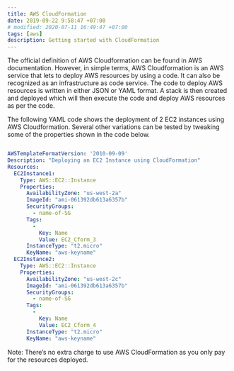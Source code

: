 ```yaml
---
title: AWS CloudFormation
date: 2019-09-22 9:58:47 +07:00
# modified: 2020-07-11 16:49:47 +07:00
tags: [aws]
description: Getting started with CloudFormation
---
```


The official definition of AWS Cloudformation can be found in AWS documentation. 
However, in simple terms, AWS Cloudformation is an AWS service that lets to deploy AWS resources by using a code. 
It can also be recognized as an infrastructure as code service. The code to deploy AWS resources is written in either JSON or YAML format. 
A stack is then created and deployed which will then execute the code and deploy AWS resources as per the code.

The following YAML code shows the deployment of 2 EC2 instances using AWS Cloudformation. 
Several other variations can be tested by tweaking some of the properties shown in the code below.

``` yml

AWSTemplateFormatVersion: '2010-09-09'
Description: "Deploying an EC2 Instance using CloudFormation"
Resources:
  EC2Instance1:
    Type: AWS::EC2::Instance
    Properties:
      AvailabilityZone: "us-west-2a"
      ImageId: "ami-061392db613a6357b"
      SecurityGroups: 
        - name-of-SG
      Tags: 
        -
          Key: Name
          Value: EC2_Cform_3
      InstanceType: "t2.micro"
      KeyName: "aws-keyname"
  EC2Instance2:
    Type: AWS::EC2::Instance
    Properties:
      AvailabilityZone: "us-west-2c"
      ImageId: "ami-061392db613a6357b"
      SecurityGroups: 
        - name-of-SG
      Tags: 
        -
          Key: Name
          Value: EC2_Cform_4
      InstanceType: "t2.micro"
      KeyName: "aws-keyname"


```
Note: There’s no extra charge to use AWS CloudFormation as you only pay for the resources deployed.
